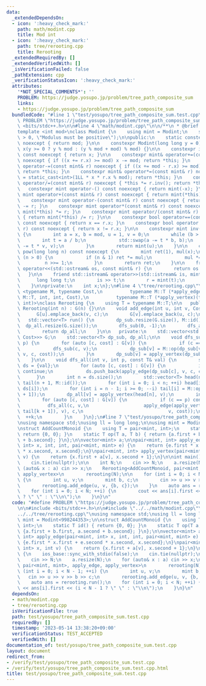 ```yaml
---
data:
  _extendedDependsOn:
  - icon: ':heavy_check_mark:'
    path: math/modint.cpp
    title: Mod int
  - icon: ':heavy_check_mark:'
    path: tree/rerooting.cpp
    title: Rerooting
  _extendedRequiredBy: []
  _extendedVerifiedWith: []
  _isVerificationFailed: false
  _pathExtension: cpp
  _verificationStatusIcon: ':heavy_check_mark:'
  attributes:
    '*NOT_SPECIAL_COMMENTS*': ''
    PROBLEM: https://judge.yosupo.jp/problem/tree_path_composite_sum
    links:
    - https://judge.yosupo.jp/problem/tree_path_composite_sum
  bundledCode: "#line 1 \"test/yosupo/tree_path_composite_sum.test.cpp\"\n#define\
    \ PROBLEM \"https://judge.yosupo.jp/problem/tree_path_composite_sum\"\n\n#include\
    \ <bits/stdc++.h>\n\n#line 4 \"math/modint.cpp\"\n\n/**\n * @brief Mod int\n */\n\
    template <int mod>\nclass Modint {\n    using mint = Modint;\n    static_assert(mod\
    \ > 0, \"Modulus must be positive\");\n\npublic:\n    static constexpr int get_mod()\
    \ noexcept { return mod; }\n\n    constexpr Modint(long long y = 0) noexcept :\
    \ x(y >= 0 ? y % mod : (y % mod + mod) % mod) {}\n\n    constexpr int value()\
    \ const noexcept { return x; }\n\n    constexpr mint& operator+=(const mint& r)\
    \ noexcept { if ((x += r.x) >= mod) x -= mod; return *this; }\n    constexpr mint&\
    \ operator-=(const mint& r) noexcept { if ((x += mod - r.x) >= mod) x -= mod;\
    \ return *this; }\n    constexpr mint& operator*=(const mint& r) noexcept { x\
    \ = static_cast<int>(1LL * x * r.x % mod); return *this; }\n    constexpr mint&\
    \ operator/=(const mint& r) noexcept { *this *= r.inv(); return *this; }\n\n \
    \   constexpr mint operator-() const noexcept { return mint(-x); }\n\n    constexpr\
    \ mint operator+(const mint& r) const noexcept { return mint(*this) += r; }\n\
    \    constexpr mint operator-(const mint& r) const noexcept { return mint(*this)\
    \ -= r; }\n    constexpr mint operator*(const mint& r) const noexcept { return\
    \ mint(*this) *= r; }\n    constexpr mint operator/(const mint& r) const noexcept\
    \ { return mint(*this) /= r; }\n\n    constexpr bool operator==(const mint& r)\
    \ const noexcept { return x == r.x; }\n    constexpr bool operator!=(const mint&\
    \ r) const noexcept { return x != r.x; }\n\n    constexpr mint inv() const noexcept\
    \ {\n        int a = x, b = mod, u = 1, v = 0;\n        while (b > 0) {\n    \
    \        int t = a / b;\n            std::swap(a -= t * b, b);\n            std::swap(u\
    \ -= t * v, v);\n        }\n        return mint(u);\n    }\n\n    constexpr mint\
    \ pow(long long n) const noexcept {\n        mint ret(1), mul(x);\n        while\
    \ (n > 0) {\n            if (n & 1) ret *= mul;\n            mul *= mul;\n   \
    \         n >>= 1;\n        }\n        return ret;\n    }\n\n    friend std::ostream&\
    \ operator<<(std::ostream& os, const mint& r) {\n        return os << r.x;\n \
    \   }\n\n    friend std::istream& operator>>(std::istream& is, mint& r) {\n  \
    \      long long t;\n        is >> t;\n        r = mint(t);\n        return is;\n\
    \    }\n\nprivate:\n    int x;\n};\n#line 4 \"tree/rerooting.cpp\"\n\ntemplate\
    \ <typename M, typename Cost,\n          typename M::T (*apply_edge)(typename\
    \ M::T, int, int, Cost),\n          typename M::T (*apply_vertex)(typename M::T,\
    \ int)>\nclass Rerooting {\n    using T = typename M::T;\n\n   public:\n    explicit\
    \ Rerooting(int n) : G(n) {}\n\n    void add_edge(int u, int v, Cost c) {\n  \
    \      G[u].emplace_back(v, c);\n        G[v].emplace_back(u, c);\n    }\n\n \
    \   std::vector<T> run() {\n        dp_sub.resize(G.size(), M::id());\n      \
    \  dp_all.resize(G.size());\n        dfs_sub(0, -1);\n        dfs_all(0, -1, M::id());\n\
    \        return dp_all;\n    }\n\n   private:\n    std::vector<std::vector<std::pair<int,\
    \ Cost>>> G;\n    std::vector<T> dp_sub, dp_all;\n\n    void dfs_sub(int v, int\
    \ p) {\n        for (auto [c, cost] : G[v]) {\n            if (c == p) continue;\n\
    \            dfs_sub(c, v);\n            dp_sub[v] = M::op(dp_sub[v], apply_edge(dp_sub[c],\
    \ v, c, cost));\n        }\n        dp_sub[v] = apply_vertex(dp_sub[v], v);\n\
    \    }\n\n    void dfs_all(int v, int p, const T& val) {\n        std::vector<T>\
    \ ds = {val};\n        for (auto [c, cost] : G[v]) {\n            if (c == p)\
    \ continue;\n            ds.push_back(apply_edge(dp_sub[c], v, c, cost));\n  \
    \      }\n        int n = ds.size();\n        std::vector<T> head(n + 1, M::id()),\
    \ tail(n + 1, M::id());\n        for (int i = 0; i < n; ++i) head[i + 1] = M::op(head[i],\
    \ ds[i]);\n        for (int i = n - 1; i >= 0; --i) tail[i] = M::op(ds[i], tail[i\
    \ + 1]);\n        dp_all[v] = apply_vertex(head[n], v);\n        int k = 1;\n\
    \        for (auto [c, cost] : G[v]) {\n            if (c == p) continue;\n  \
    \          dfs_all(c, v,\n                    apply_edge(apply_vertex(M::op(head[k],\
    \ tail[k + 1]), v), c,\n                               v, cost));\n          \
    \  ++k;\n        }\n    }\n};\n#line 7 \"test/yosupo/tree_path_composite_sum.test.cpp\"\
    \nusing namespace std;\nusing ll = long long;\n\nusing mint = Modint<998244353>;\n\
    \nstruct AddCountMonoid {\n    using T = pair<mint, int>;\n    static T id() {\
    \ return {0, 0}; }\n    static T op(T a, T b) { return {a.first + b.first, a.second\
    \ + b.second}; }\n};\n\nvector<mint> a;\n\npair<mint, int> apply_edge(pair<mint,\
    \ int> x, int, int, pair<mint, mint> e) {\n    return {e.first * x.first + e.second\
    \ * x.second, x.second};\n}\npair<mint, int> apply_vertex(pair<mint, int> x, int\
    \ v) {\n    return {x.first + a[v], x.second + 1};\n}\n\nint main() {\n    ios_base::sync_with_stdio(false);\n\
    \    cin.tie(nullptr);\n\n    int N;\n    cin >> N;\n    a.resize(N);\n    for\
    \ (auto& x : a) cin >> x;\n    Rerooting<AddCountMonoid, pair<mint, mint>, apply_edge,\
    \ apply_vertex>\n        rerooting(N);\n\n    for (int i = 0; i < N - 1; ++i)\
    \ {\n        int u, v;\n        mint b, c;\n        cin >> u >> v >> b >> c;\n\
    \        rerooting.add_edge(u, v, {b, c});\n    }\n    auto ans = rerooting.run();\n\
    \    for (int i = 0; i < N; ++i) {\n        cout << ans[i].first << (i < N - 1\
    \ ? \" \" : \"\\n\");\n    }\n}\n"
  code: "#define PROBLEM \"https://judge.yosupo.jp/problem/tree_path_composite_sum\"\
    \n\n#include <bits/stdc++.h>\n\n#include \"../../math/modint.cpp\"\n#include \"\
    ../../tree/rerooting.cpp\"\nusing namespace std;\nusing ll = long long;\n\nusing\
    \ mint = Modint<998244353>;\n\nstruct AddCountMonoid {\n    using T = pair<mint,\
    \ int>;\n    static T id() { return {0, 0}; }\n    static T op(T a, T b) { return\
    \ {a.first + b.first, a.second + b.second}; }\n};\n\nvector<mint> a;\n\npair<mint,\
    \ int> apply_edge(pair<mint, int> x, int, int, pair<mint, mint> e) {\n    return\
    \ {e.first * x.first + e.second * x.second, x.second};\n}\npair<mint, int> apply_vertex(pair<mint,\
    \ int> x, int v) {\n    return {x.first + a[v], x.second + 1};\n}\n\nint main()\
    \ {\n    ios_base::sync_with_stdio(false);\n    cin.tie(nullptr);\n\n    int N;\n\
    \    cin >> N;\n    a.resize(N);\n    for (auto& x : a) cin >> x;\n    Rerooting<AddCountMonoid,\
    \ pair<mint, mint>, apply_edge, apply_vertex>\n        rerooting(N);\n\n    for\
    \ (int i = 0; i < N - 1; ++i) {\n        int u, v;\n        mint b, c;\n     \
    \   cin >> u >> v >> b >> c;\n        rerooting.add_edge(u, v, {b, c});\n    }\n\
    \    auto ans = rerooting.run();\n    for (int i = 0; i < N; ++i) {\n        cout\
    \ << ans[i].first << (i < N - 1 ? \" \" : \"\\n\");\n    }\n}\n"
  dependsOn:
  - math/modint.cpp
  - tree/rerooting.cpp
  isVerificationFile: true
  path: test/yosupo/tree_path_composite_sum.test.cpp
  requiredBy: []
  timestamp: '2023-05-14 13:38:20+09:00'
  verificationStatus: TEST_ACCEPTED
  verifiedWith: []
documentation_of: test/yosupo/tree_path_composite_sum.test.cpp
layout: document
redirect_from:
- /verify/test/yosupo/tree_path_composite_sum.test.cpp
- /verify/test/yosupo/tree_path_composite_sum.test.cpp.html
title: test/yosupo/tree_path_composite_sum.test.cpp
---
```

